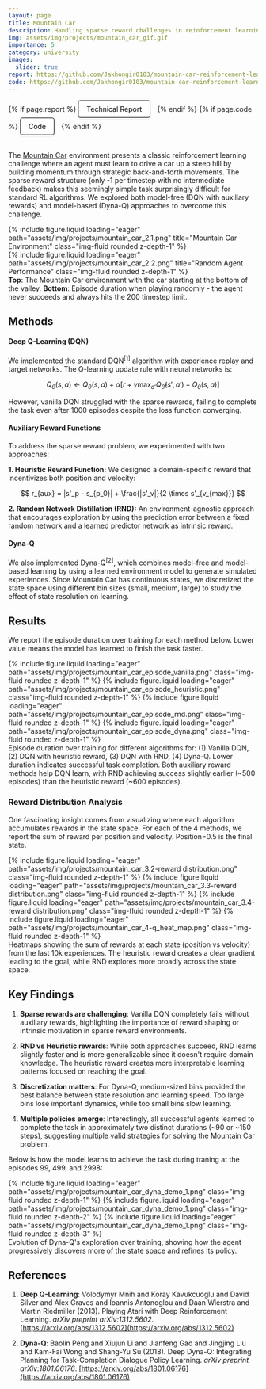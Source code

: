 ```yaml
---
layout: page
title: Mountain Car
description: Handling sparse reward challenges in reinforcement learning using DQN and Dyna-Q algorithms
img: assets/img/projects/mountain_car_gif.gif
importance: 5
category: university
images:
  slider: true
report: https://github.com/Jakhongir0103/mountain-car-reinforcement-learning/blob/main/pdf/report.pdf
code: https://github.com/Jakhongir0103/mountain-car-reinforcement-learning
---
```


<!-- Project Links/Buttons -->
<div class="links" style="margin-bottom: 2rem;">
  {% if page.report %}
    <a href="{{ page.report }}" class="btn btn-primary btn-sm" role="button" target="_blank" style="background-color: white !important; border: 1px solid black !important; color: black !important; padding: 8px 16px; border-radius: 4px; text-decoration: none; display: inline-block; margin-right: 10px; box-shadow: 0 2px 4px rgba(0,0,0,0.1);">
      <i class="fas fa-file-pdf"></i> Technical Report
    </a>
  {% endif %}
  {% if page.code %}
    <a href="{{ page.code }}" class="btn btn-primary btn-sm" role="button" target="_blank" style="background-color: white !important; border: 1px solid black !important; color: black !important; padding: 8px 16px; border-radius: 4px; text-decoration: none; display: inline-block; margin-right: 10px; box-shadow: 0 2px 4px rgba(0,0,0,0.1);">
      <i class="fab fa-github"></i> Code
    </a>
  {% endif %}
</div>

The [Mountain Car](https://gymnasium.farama.org/environments/classic_control/mountain_car/) environment presents a classic reinforcement learning challenge where an agent must learn to drive a car up a steep hill by building momentum through strategic back-and-forth movements. The sparse reward structure (only -1 per timestep with no intermediate feedback) makes this seemingly simple task surprisingly difficult for standard RL algorithms. We explored both model-free (DQN with auxiliary rewards) and model-based (Dyna-Q) approaches to overcome this challenge.

<div class="row justify-content-center">
  <div class="col-10 col-md-8 mt-3">
    {% include figure.liquid loading="eager" path="assets/img/projects/mountain_car_2.1.png" title="Mountain Car Environment" class="img-fluid rounded z-depth-1" %}
  </div>
  <div class="col-10 col-md-8 mt-3">
    {% include figure.liquid loading="eager" path="assets/img/projects/mountain_car_2.2.png" title="Random Agent Performance" class="img-fluid rounded z-depth-1" %}
  </div>
</div>
<div class="caption text-center mt-2">
    <b>Top</b>: The Mountain Car environment with the car starting at the bottom of the valley.
    <b>Bottom</b>: Episode duration when playing randomly - the agent never succeeds and always hits the 200 timestep limit.
</div>

## Methods

#### Deep Q-Learning (DQN)

We implemented the standard DQN$^{[1]}$ algorithm with experience replay and target networks. The Q-learning update rule with neural networks is:

$$
Q_{\theta}(s, a) \leftarrow Q_{\theta}(s, a) + \alpha \left[ r + \gamma \max_{a'} Q_{\hat{\theta}}(s', a') - Q_{\theta}(s, a) \right]
$$

However, vanilla DQN struggled with the sparse rewards, failing to complete the task even after 1000 episodes despite the loss function converging.

#### Auxiliary Reward Functions

To address the sparse reward problem, we experimented with two approaches:

**1. Heuristic Reward Function:** We designed a domain-specific reward that incentivizes both position and velocity:

$$
r_{aux} = |s'_p - s_{p_0}| + \frac{|s'_v|}{2 \times s'_{v_{max}}}
$$

**2. Random Network Distillation (RND):** An environment-agnostic approach that encourages exploration by using the prediction error between a fixed random network and a learned predictor network as intrinsic reward.

#### Dyna-Q

We also implemented Dyna-Q$^{[2]}$, which combines model-free and model-based learning by using a learned environment model to generate simulated experiences. Since Mountain Car has continuous states, we discretized the state space using different bin sizes (small, medium, large) to study the effect of state resolution on learning.

## Results

We report the episode duration over training for each method below. Lower value means the model has learned to finish the task faster.

<swiper-container keyboard="true" navigation="true" pagination="true" pagination-clickable="true" pagination-dynamic-bullets="true" rewind="true">
  <swiper-slide>{% include figure.liquid loading="eager" path="assets/img/projects/mountain_car_episode_vanilla.png" class="img-fluid rounded z-depth-1" %}</swiper-slide>
  <swiper-slide>{% include figure.liquid loading="eager" path="assets/img/projects/mountain_car_episode_heuristic.png" class="img-fluid rounded z-depth-1" %}</swiper-slide>
  <swiper-slide>{% include figure.liquid loading="eager" path="assets/img/projects/mountain_car_episode_rnd.png" class="img-fluid rounded z-depth-1" %}</swiper-slide>
  <swiper-slide>{% include figure.liquid loading="eager" path="assets/img/projects/mountain_car_episode_dyna.png" class="img-fluid rounded z-depth-1" %}</swiper-slide>
</swiper-container>

<div class="caption">
    Episode duration over training for different algorithms for: (1) Vanilla DQN, (2) DQN with heuristic reward, (3) DQN with RND, (4) Dyna-Q. Lower duration indicates successful task completion. Both auxiliary reward methods help DQN learn, with RND achieving success slightly earlier (~500 episodes) than the heuristic reward (~600 episodes).
</div>

### Reward Distribution Analysis

One fascinating insight comes from visualizing where each algorithm accumulates rewards in the state space. For each of the 4 methods, we report the sum of reward per position and velocity. Position=0.5 is the final state.

<swiper-container keyboard="true" navigation="true" pagination="true" pagination-clickable="true" pagination-dynamic-bullets="true" rewind="true">
  <swiper-slide>{% include figure.liquid loading="eager" path="assets/img/projects/mountain_car_3.2-reward distribution.png" class="img-fluid rounded z-depth-1" %}</swiper-slide>
  <swiper-slide>{% include figure.liquid loading="eager" path="assets/img/projects/mountain_car_3.3-reward distribution.png" class="img-fluid rounded z-depth-1" %}</swiper-slide>
  <swiper-slide>{% include figure.liquid loading="eager" path="assets/img/projects/mountain_car_3.4-reward distribution.png" class="img-fluid rounded z-depth-1" %}</swiper-slide>
  <swiper-slide>{% include figure.liquid loading="eager" path="assets/img/projects/mountain_car_4-q_heat_map.png" class="img-fluid rounded z-depth-1" %}</swiper-slide>
</swiper-container>

<div class="caption">
    Heatmaps showing the sum of rewards at each state (position vs velocity) from the last 10k experiences. The heuristic reward creates a clear gradient leading to the goal, while RND explores more broadly across the state space.
</div>

## Key Findings

1. **Sparse rewards are challenging**: Vanilla DQN completely fails without auxiliary rewards, highlighting the importance of reward shaping or intrinsic motivation in sparse reward environments.

2. **RND vs Heuristic rewards**: While both approaches succeed, RND learns slightly faster and is more generalizable since it doesn't require domain knowledge. The heuristic reward creates more interpretable learning patterns focused on reaching the goal.

3. **Discretization matters**: For Dyna-Q, medium-sized bins provided the best balance between state resolution and learning speed. Too large bins lose important dynamics, while too small bins slow learning.

4. **Multiple policies emerge**: Interestingly, all successful agents learned to complete the task in approximately two distinct durations (~90 or ~150 steps), suggesting multiple valid strategies for solving the Mountain Car problem.

Below is how the model learns to achieve the task during traning at the episodes 99, 499, and 2998:

<swiper-container keyboard="true" navigation="true" pagination="true" pagination-clickable="true" pagination-dynamic-bullets="true" rewind="true">
  <swiper-slide>{% include figure.liquid loading="eager" path="assets/img/projects/mountain_car_dyna_demo_1.png" class="img-fluid rounded z-depth-1" %}</swiper-slide>
  <swiper-slide>{% include figure.liquid loading="eager" path="assets/img/projects/mountain_car_dyna_demo_1.png" class="img-fluid rounded z-depth-2" %}</swiper-slide>
  <swiper-slide>{% include figure.liquid loading="eager" path="assets/img/projects/mountain_car_dyna_demo_1.png" class="img-fluid rounded z-depth-3" %}</swiper-slide>
</swiper-container>
<div class="caption">
    Evolution of Dyna-Q's exploration over training, showing how the agent progressively discovers more of the state space and refines its policy.
</div>

## References

1. **Deep Q-Learning**: Volodymyr Mnih and Koray Kavukcuoglu and David Silver and Alex Graves and Ioannis Antonoglou and Daan Wierstra and Martin Riedmiller (2013). Playing Atari with Deep Reinforcement Learning. *arXiv preprint arXiv:1312.5602*. [https://arxiv.org/abs/1312.5602](https://arxiv.org/abs/1312.5602)

1. **Dyna-Q**: Baolin Peng and Xiujun Li and Jianfeng Gao and Jingjing Liu and Kam-Fai Wong and Shang-Yu Su (2018). Deep Dyna-Q: Integrating Planning for Task-Completion Dialogue Policy Learning. *arXiv preprint arXiv:1801.06176*. [https://arxiv.org/abs/1801.06176](https://arxiv.org/abs/1801.06176)